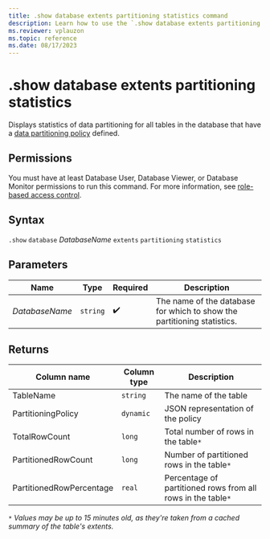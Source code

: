 ```yaml
---
title: .show database extents partitioning statistics command
description: Learn how to use the `.show database extents partitioning statistics` command to display the database's partitioning statistics.
ms.reviewer: vplauzon
ms.topic: reference
ms.date: 08/17/2023
---
```

# .show database extents partitioning statistics

Displays statistics of data partitioning for all tables in the database that have a [data partitioning policy](partitioning-policy.md) defined.

## Permissions

You must have at least Database User, Database Viewer, or Database Monitor permissions to run this command. For more information, see [role-based access control](access-control/role-based-access-control.md).

## Syntax

`.show` `database` *DatabaseName* `extents` `partitioning` `statistics`

## Parameters

|Name|Type|Required|Description|
|--|--|--|--|
|*DatabaseName*| `string` | :heavy_check_mark:|The name of the database for which to show the partitioning statistics.|

## Returns

| Column name   | Column type | Description |
| --- | --- | --- |
| TableName | `string` | The name of the table |
| PartitioningPolicy |`dynamic` | JSON representation of the policy |
| TotalRowCount | `long` | Total number of rows in the table`*` |
| PartitionedRowCount | `long` | Number of partitioned rows in the table`*` |
| PartitionedRowPercentage | `real` | Percentage of partitioned rows from all rows in the table`*` |

`*` *Values may be up to 15 minutes old, as they're taken from a cached summary of the table's extents.*
